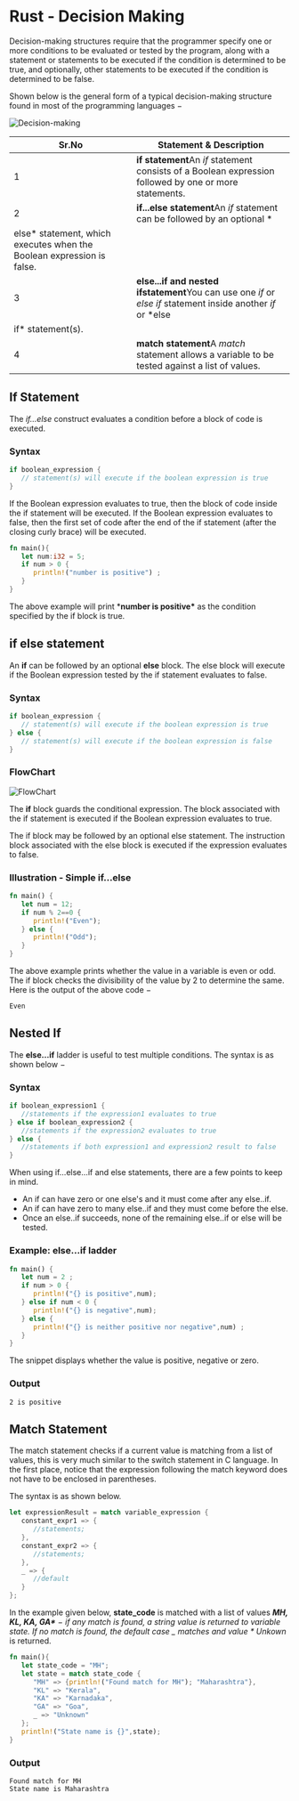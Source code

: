 # Rust - Decision Making

Decision-making structures require that the programmer specify one or more conditions to be evaluated or tested by the
program, along with a statement or statements to be executed if the condition is determined to be true, and optionally,
other statements to be executed if the condition is determined to be false.

Shown below is the general form of a typical decision-making structure found in most of the programming languages −

![Decision-making](https://www.tutorialspoint.com/rust/images/decision_making.jpg)

| Sr.No | Statement & Description                                      |
| ----- | ------------------------------------------------------------ |
| 1     | **if statement**An *if* statement consists of a Boolean expression followed by one or more statements. |
| 2     | **if...else statement**An *if* statement can be followed by an optional *
else* statement, which executes when the Boolean expression is false. |
| 3     | **else...if and nested ifstatement**You can use one *if* or *else if* statement inside another *if* or *else
if* statement(s). |
| 4     | **match statement**A *match* statement allows a variable to be tested against a list of values. |

## If Statement

The *if…else* construct evaluates a condition before a block of code is executed.

### Syntax

```rust
if boolean_expression {
   // statement(s) will execute if the boolean expression is true
}
```

If the Boolean expression evaluates to true, then the block of code inside the if statement will be executed. If the
Boolean expression evaluates to false, then the first set of code after the end of the if statement (after the closing
curly brace) will be executed.

```rust
fn main(){
   let num:i32 = 5;
   if num > 0 {
      println!("number is positive") ;
   }
}
```

The above example will print ***number is positive\*** as the condition specified by the if block is true.

## if else statement

An **if** can be followed by an optional **else** block. The else block will execute if the Boolean expression tested by
the if statement evaluates to false.

### Syntax

```rust
if boolean_expression {
   // statement(s) will execute if the boolean expression is true
} else {
   // statement(s) will execute if the boolean expression is false
}
```

### FlowChart

![FlowChart](https://www.tutorialspoint.com/rust/images/flowchart.jpg)

The **if** block guards the conditional expression. The block associated with the if statement is executed if the
Boolean expression evaluates to true.

The if block may be followed by an optional else statement. The instruction block associated with the else block is
executed if the expression evaluates to false.

### Illustration - Simple if…else

```rust
fn main() {
   let num = 12;
   if num % 2==0 {
      println!("Even");
   } else {
      println!("Odd");
   }
}
```

The above example prints whether the value in a variable is even or odd. The if block checks the divisibility of the
value by 2 to determine the same. Here is the output of the above code −

```
Even
```

## Nested If

The **else…if** ladder is useful to test multiple conditions. The syntax is as shown below −

### Syntax

```rust
if boolean_expression1 {
   //statements if the expression1 evaluates to true
} else if boolean_expression2 {
   //statements if the expression2 evaluates to true
} else {
   //statements if both expression1 and expression2 result to false
}
```

When using if…else…if and else statements, there are a few points to keep in mind.

- An if can have zero or one else's and it must come after any else..if.
- An if can have zero to many else..if and they must come before the else.
- Once an else..if succeeds, none of the remaining else..if or else will be tested.

### Example: else…if ladder

```rust
fn main() {
   let num = 2 ;
   if num > 0 {
      println!("{} is positive",num);
   } else if num < 0 {
      println!("{} is negative",num);
   } else {
      println!("{} is neither positive nor negative",num) ;
   }
}
```

The snippet displays whether the value is positive, negative or zero.

### Output

```
2 is positive
```

## Match Statement

The match statement checks if a current value is matching from a list of values, this is very much similar to the switch
statement in C language. In the first place, notice that the expression following the match keyword does not have to be
enclosed in parentheses.

The syntax is as shown below.

```rust
let expressionResult = match variable_expression {
   constant_expr1 => {
      //statements;
   },
   constant_expr2 => {
      //statements;
   },
   _ => {
      //default
   }
};
```

In the example given below, **state_code** is matched with a list of values ***MH, KL, KA, GA\*** − if any match is
found, a string value is returned to variable *state*. If no match is found, the default case _ matches and value *
Unkown* is returned.

```rust
fn main(){
   let state_code = "MH";
   let state = match state_code {
      "MH" => {println!("Found match for MH"); "Maharashtra"},
      "KL" => "Kerala",
      "KA" => "Karnadaka",
      "GA" => "Goa",
      _ => "Unknown"
   };
   println!("State name is {}",state);
}
```

### Output

```
Found match for MH
State name is Maharashtra
```